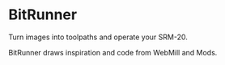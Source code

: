 # BitRunner

Turn images into toolpaths and operate your SRM-20.

BitRunner draws inspiration and code from WebMill and Mods.
